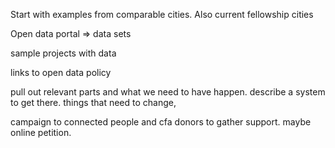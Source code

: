 Start with examples from comparable cities. Also current fellowship cities 

Open data portal => data sets 

sample projects with data

links to open data policy

pull out relevant parts and what we need to have happen. describe a system to get there. things that need to change,

campaign to connected people and cfa donors to gather support. maybe online petition. 
